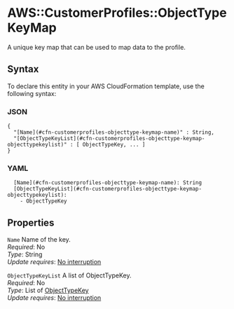 # AWS::CustomerProfiles::ObjectType KeyMap<a name="aws-properties-customerprofiles-objecttype-keymap"></a>

A unique key map that can be used to map data to the profile\.

## Syntax<a name="aws-properties-customerprofiles-objecttype-keymap-syntax"></a>

To declare this entity in your AWS CloudFormation template, use the following syntax:

### JSON<a name="aws-properties-customerprofiles-objecttype-keymap-syntax.json"></a>

```
{
  "[Name](#cfn-customerprofiles-objecttype-keymap-name)" : String,
  "[ObjectTypeKeyList](#cfn-customerprofiles-objecttype-keymap-objecttypekeylist)" : [ ObjectTypeKey, ... ]
}
```

### YAML<a name="aws-properties-customerprofiles-objecttype-keymap-syntax.yaml"></a>

```
  [Name](#cfn-customerprofiles-objecttype-keymap-name): String
  [ObjectTypeKeyList](#cfn-customerprofiles-objecttype-keymap-objecttypekeylist): 
    - ObjectTypeKey
```

## Properties<a name="aws-properties-customerprofiles-objecttype-keymap-properties"></a>

`Name`  <a name="cfn-customerprofiles-objecttype-keymap-name"></a>
Name of the key\.  
*Required*: No  
*Type*: String  
*Update requires*: [No interruption](https://docs.aws.amazon.com/AWSCloudFormation/latest/UserGuide/using-cfn-updating-stacks-update-behaviors.html#update-no-interrupt)

`ObjectTypeKeyList`  <a name="cfn-customerprofiles-objecttype-keymap-objecttypekeylist"></a>
 A list of ObjectTypeKey\.  
*Required*: No  
*Type*: List of [ObjectTypeKey](aws-properties-customerprofiles-objecttype-objecttypekey.md)  
*Update requires*: [No interruption](https://docs.aws.amazon.com/AWSCloudFormation/latest/UserGuide/using-cfn-updating-stacks-update-behaviors.html#update-no-interrupt)